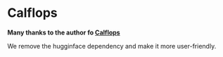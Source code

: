 # Calflops

**Many thanks to the author fo [Calflops](https://github.com/MrYxJ/calculate-flops.pytorch)**

We remove the hugginface dependency and make it more user-friendly.
